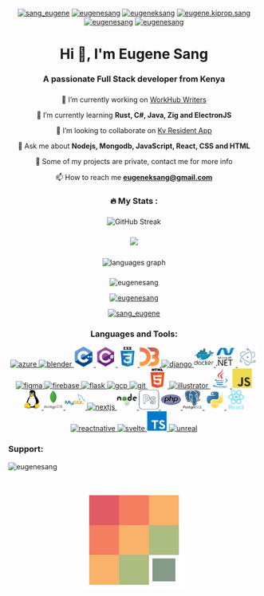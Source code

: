 ###

<p align="center">
<a href="https://twitter.com/sang_eugene" target="blank"><img align="center" src="https://raw.githubusercontent.com/rahuldkjain/github-profile-readme-generator/master/src/images/icons/Social/twitter.svg" alt="sang_eugene" height="30" width="40" /></a>
<a href="https://linkedin.com/in/eugenesang" target="blank"><img align="center" src="https://raw.githubusercontent.com/rahuldkjain/github-profile-readme-generator/master/src/images/icons/Social/linked-in-alt.svg" alt="eugenesang" height="30" width="40" /></a>
<a href="https://fb.com/eugeneksang" target="blank"><img align="center" src="https://raw.githubusercontent.com/rahuldkjain/github-profile-readme-generator/master/src/images/icons/Social/facebook.svg" alt="eugeneksang" height="30" width="40" /></a>
<a href="https://instagram.com/eugene.kiprop.sang" target="blank"><img align="center" src="https://raw.githubusercontent.com/rahuldkjain/github-profile-readme-generator/master/src/images/icons/Social/instagram.svg" alt="eugene.kiprop.sang" height="30" width="40" /></a>
<a href="https://www.youtube.com/@eugenesang" target="blank"><img align="center" src="https://raw.githubusercontent.com/rahuldkjain/github-profile-readme-generator/master/src/images/icons/Social/youtube.svg" alt="eugenesang" height="30" width="40" /></a>
<a href="https://discord.gg/Nu76yC3V" target="blank"><img align="center" src="https://raw.githubusercontent.com/rahuldkjain/github-profile-readme-generator/master/src/images/icons/Social/discord.svg" alt="eugenesang" height="30" width="40" /></a>
</p>

###

<h1 align="center">Hi 👋, I'm Eugene Sang</h1>
<h3 align="center">A passionate Full Stack developer from Kenya</h3>

###

<div align="center">

🔭 I’m currently working on [WorkHub Writers](https://workhubwriters.com)

 🌱 I’m currently learning **Rust, C#, Java, Zig and ElectronJS**

👯 I’m looking to collaborate on [Kv Resident App](https://github.com/kvresident)

💬 Ask me about **Nodejs, Mongodb, JavaScript, React, CSS and HTML**

🤝 Some of my projects are private, contact me for more info

📫 How to reach me **eugeneksang@gmail.com**
</div>

###

<h3 align="center">🔥   My Stats :</h3>

###

<div align="center">
  <img src="https://streak-stats.demolab.com?user=eugenesang&theme=onedark" alt="GitHub Streak" />
</div>

###

<div align="center">
 <img src="https://github-readme-stats.vercel.app/api?username=eugenesang&theme=dracula&show_icons=true" height="220" />
</div>

###

<div align="center">
  <img src="https://github-readme-stats.vercel.app/api/top-langs?username=eugenesang&show_icons=true&locale=en&layout=compact&theme=dracula"  alt="languages graph"  />
</div>

###

<p align="center"> <img src="https://komarev.com/ghpvc/?username=eugenesang&label=Profile%20views&color=0e75b6&style=flat" alt="eugenesang" /> </p>

<p align="center"> <a href="https://github.com/ryo-ma/github-profile-trophy" align="center"><img src="https://github-profile-trophy.vercel.app/?username=eugenesang" alt="eugenesang" /></a> </p>

<p align="center"> <a href="https://twitter.com/sang_eugene" target="blank"><img src="https://img.shields.io/twitter/follow/sang_eugene?logo=twitter&style=for-the-badge" alt="sang_eugene" /></a> </p>


<h3 align="center">Languages and Tools:</h3>
<p align="center"> <a href="https://azure.microsoft.com/en-in/" target="_blank" rel="noreferrer"> <img src="https://www.vectorlogo.zone/logos/microsoft_azure/microsoft_azure-icon.svg" alt="azure" width="40" height="40"/> </a> <a href="https://www.blender.org/" target="_blank" rel="noreferrer"> <img src="https://download.blender.org/branding/community/blender_community_badge_white.svg" alt="blender" width="40" height="40"/> </a> <a href="https://www.w3schools.com/cpp/" target="_blank" rel="noreferrer"> <img src="https://raw.githubusercontent.com/devicons/devicon/master/icons/cplusplus/cplusplus-original.svg" alt="cplusplus" width="40" height="40"/> </a> <a href="https://www.w3schools.com/cs/" target="_blank" rel="noreferrer"> <img src="https://raw.githubusercontent.com/devicons/devicon/master/icons/csharp/csharp-original.svg" alt="csharp" width="40" height="40"/> </a> <a href="https://www.w3schools.com/css/" target="_blank" rel="noreferrer"> <img src="https://raw.githubusercontent.com/devicons/devicon/master/icons/css3/css3-original-wordmark.svg" alt="css3" width="40" height="40"/> </a> <a href="https://d3js.org/" target="_blank" rel="noreferrer"> <img src="https://raw.githubusercontent.com/devicons/devicon/master/icons/d3js/d3js-original.svg" alt="d3js" width="40" height="40"/> </a> <a href="https://www.djangoproject.com/" target="_blank" rel="noreferrer"> <img src="https://cdn.worldvectorlogo.com/logos/django.svg" alt="django" width="40" height="40"/> </a> <a href="https://www.docker.com/" target="_blank" rel="noreferrer"> <img src="https://raw.githubusercontent.com/devicons/devicon/master/icons/docker/docker-original-wordmark.svg" alt="docker" width="40" height="40"/> </a> <a href="https://dotnet.microsoft.com/" target="_blank" rel="noreferrer"> <img src="https://raw.githubusercontent.com/devicons/devicon/master/icons/dot-net/dot-net-original-wordmark.svg" alt="dotnet" width="40" height="40"/> </a> <a href="https://www.electronjs.org" target="_blank" rel="noreferrer"> <img src="https://raw.githubusercontent.com/devicons/devicon/master/icons/electron/electron-original.svg" alt="electron" width="40" height="40"/> </a> <a href="https://www.figma.com/" target="_blank" rel="noreferrer"> <img src="https://www.vectorlogo.zone/logos/figma/figma-icon.svg" alt="figma" width="40" height="40"/> </a> <a href="https://firebase.google.com/" target="_blank" rel="noreferrer"> <img src="https://www.vectorlogo.zone/logos/firebase/firebase-icon.svg" alt="firebase" width="40" height="40"/> </a> <a href="https://flask.palletsprojects.com/" target="_blank" rel="noreferrer"> <img src="https://www.vectorlogo.zone/logos/pocoo_flask/pocoo_flask-icon.svg" alt="flask" width="40" height="40"/> </a> <a href="https://cloud.google.com" target="_blank" rel="noreferrer"> <img src="https://www.vectorlogo.zone/logos/google_cloud/google_cloud-icon.svg" alt="gcp" width="40" height="40"/> </a> <a href="https://git-scm.com/" target="_blank" rel="noreferrer"> <img src="https://www.vectorlogo.zone/logos/git-scm/git-scm-icon.svg" alt="git" width="40" height="40"/> </a> <a href="https://www.w3.org/html/" target="_blank" rel="noreferrer"> <img src="https://raw.githubusercontent.com/devicons/devicon/master/icons/html5/html5-original-wordmark.svg" alt="html5" width="40" height="40"/> </a> <a href="https://www.adobe.com/in/products/illustrator.html" target="_blank" rel="noreferrer"> <img src="https://www.vectorlogo.zone/logos/adobe_illustrator/adobe_illustrator-icon.svg" alt="illustrator" width="40" height="40"/> </a> <a href="https://www.java.com" target="_blank" rel="noreferrer"> <img src="https://raw.githubusercontent.com/devicons/devicon/master/icons/java/java-original.svg" alt="java" width="40" height="40"/> </a> <a href="https://developer.mozilla.org/en-US/docs/Web/JavaScript" target="_blank" rel="noreferrer"> <img src="https://raw.githubusercontent.com/devicons/devicon/master/icons/javascript/javascript-original.svg" alt="javascript" width="40" height="40"/> </a> <a href="https://www.linux.org/" target="_blank" rel="noreferrer"> <img src="https://raw.githubusercontent.com/devicons/devicon/master/icons/linux/linux-original.svg" alt="linux" width="40" height="40"/> </a> <a href="https://www.mongodb.com/" target="_blank" rel="noreferrer"> <img src="https://raw.githubusercontent.com/devicons/devicon/master/icons/mongodb/mongodb-original-wordmark.svg" alt="mongodb" width="40" height="40"/> </a> <a href="https://www.mysql.com/" target="_blank" rel="noreferrer"> <img src="https://raw.githubusercontent.com/devicons/devicon/master/icons/mysql/mysql-original-wordmark.svg" alt="mysql" width="40" height="40"/> </a> <a href="https://nextjs.org/" target="_blank" rel="noreferrer"> <img src="https://cdn.worldvectorlogo.com/logos/nextjs-2.svg" alt="nextjs" width="40" height="40"/> </a> <a href="https://nodejs.org" target="_blank" rel="noreferrer"> <img src="https://raw.githubusercontent.com/devicons/devicon/master/icons/nodejs/nodejs-original-wordmark.svg" alt="nodejs" width="40" height="40"/> </a> <a href="https://www.photoshop.com/en" target="_blank" rel="noreferrer"> <img src="https://raw.githubusercontent.com/devicons/devicon/master/icons/photoshop/photoshop-line.svg" alt="photoshop" width="40" height="40"/> </a> <a href="https://www.php.net" target="_blank" rel="noreferrer"> <img src="https://raw.githubusercontent.com/devicons/devicon/master/icons/php/php-original.svg" alt="php" width="40" height="40"/> </a> <a href="https://www.postgresql.org" target="_blank" rel="noreferrer"> <img src="https://raw.githubusercontent.com/devicons/devicon/master/icons/postgresql/postgresql-original-wordmark.svg" alt="postgresql" width="40" height="40"/> </a> <a href="https://www.python.org" target="_blank" rel="noreferrer"> <img src="https://raw.githubusercontent.com/devicons/devicon/master/icons/python/python-original.svg" alt="python" width="40" height="40"/> </a> <a href="https://reactjs.org/" target="_blank" rel="noreferrer"> <img src="https://raw.githubusercontent.com/devicons/devicon/master/icons/react/react-original-wordmark.svg" alt="react" width="40" height="40"/> </a> <a href="https://reactnative.dev/" target="_blank" rel="noreferrer"> <img src="https://reactnative.dev/img/header_logo.svg" alt="reactnative" width="40" height="40"/> </a> <a href="https://svelte.dev" target="_blank" rel="noreferrer"> <img src="https://upload.wikimedia.org/wikipedia/commons/1/1b/Svelte_Logo.svg" alt="svelte" width="40" height="40"/> </a> <a href="https://www.typescriptlang.org/" target="_blank" rel="noreferrer"> <img src="https://raw.githubusercontent.com/devicons/devicon/master/icons/typescript/typescript-original.svg" alt="typescript" width="40" height="40"/> </a> <a href="https://unrealengine.com/" target="_blank" rel="noreferrer"> <img src="https://raw.githubusercontent.com/kenangundogan/fontisto/036b7eca71aab1bef8e6a0518f7329f13ed62f6b/icons/svg/brand/unreal-engine.svg" alt="unreal" width="40" height="40"/> </a> </p>

<h3 align="left">Support:</h3>
<p><a href="https://www.buymeacoffee.com/eugenesang"> <img align="left" src="https://cdn.buymeacoffee.com/buttons/v2/default-yellow.png" height="50" width="210" alt="eugenesang" /></a></p><br><br>


###
<div>
  <svg xmlns="http://www.w3.org/2000/svg" xmlns:xlink="http://www.w3.org/1999/xlink" style="margin:auto;background:#fff;display:block;" width="200px" height="200px" viewBox="0 0 100 100" preserveAspectRatio="xMidYMid">
<g transform="translate(20 20)">
  <rect x="-15" y="-15" width="30" height="30" fill="#e15b64">
    <animateTransform attributeName="transform" type="scale" repeatCount="indefinite" calcMode="spline" dur="1s" values="1;1;0.2;1;1" keyTimes="0;0.2;0.5;0.8;1" keySplines="0.5 0.5 0.5 0.5;0 0.1 0.9 1;0.1 0 1 0.9;0.5 0.5 0.5 0.5" begin="-0.4s"/>
  </rect></g>
<g transform="translate(50 20)">
  <rect x="-15" y="-15" width="30" height="30" fill="#f47e60">
    <animateTransform attributeName="transform" type="scale" repeatCount="indefinite" calcMode="spline" dur="1s" values="1;1;0.2;1;1" keyTimes="0;0.2;0.5;0.8;1" keySplines="0.5 0.5 0.5 0.5;0 0.1 0.9 1;0.1 0 1 0.9;0.5 0.5 0.5 0.5" begin="-0.3s"/>
  </rect></g>
<g transform="translate(80 20)">
  <rect x="-15" y="-15" width="30" height="30" fill="#f8b26a">
    <animateTransform attributeName="transform" type="scale" repeatCount="indefinite" calcMode="spline" dur="1s" values="1;1;0.2;1;1" keyTimes="0;0.2;0.5;0.8;1" keySplines="0.5 0.5 0.5 0.5;0 0.1 0.9 1;0.1 0 1 0.9;0.5 0.5 0.5 0.5" begin="-0.2s"/>
  </rect></g>
<g transform="translate(20 50)">
  <rect x="-15" y="-15" width="30" height="30" fill="#f47e60">
    <animateTransform attributeName="transform" type="scale" repeatCount="indefinite" calcMode="spline" dur="1s" values="1;1;0.2;1;1" keyTimes="0;0.2;0.5;0.8;1" keySplines="0.5 0.5 0.5 0.5;0 0.1 0.9 1;0.1 0 1 0.9;0.5 0.5 0.5 0.5" begin="-0.3s"/>
  </rect></g>
<g transform="translate(50 50)">
  <rect x="-15" y="-15" width="30" height="30" fill="#f8b26a">
    <animateTransform attributeName="transform" type="scale" repeatCount="indefinite" calcMode="spline" dur="1s" values="1;1;0.2;1;1" keyTimes="0;0.2;0.5;0.8;1" keySplines="0.5 0.5 0.5 0.5;0 0.1 0.9 1;0.1 0 1 0.9;0.5 0.5 0.5 0.5" begin="-0.2s"/>
  </rect></g>
<g transform="translate(80 50)">
  <rect x="-15" y="-15" width="30" height="30" fill="#abbd81">
    <animateTransform attributeName="transform" type="scale" repeatCount="indefinite" calcMode="spline" dur="1s" values="1;1;0.2;1;1" keyTimes="0;0.2;0.5;0.8;1" keySplines="0.5 0.5 0.5 0.5;0 0.1 0.9 1;0.1 0 1 0.9;0.5 0.5 0.5 0.5" begin="-0.1s"/>
  </rect></g>
<g transform="translate(20 80)">
  <rect x="-15" y="-15" width="30" height="30" fill="#f8b26a">
    <animateTransform attributeName="transform" type="scale" repeatCount="indefinite" calcMode="spline" dur="1s" values="1;1;0.2;1;1" keyTimes="0;0.2;0.5;0.8;1" keySplines="0.5 0.5 0.5 0.5;0 0.1 0.9 1;0.1 0 1 0.9;0.5 0.5 0.5 0.5" begin="-0.2s"/>
  </rect></g>
<g transform="translate(50 80)">
  <rect x="-15" y="-15" width="30" height="30" fill="#abbd81">
    <animateTransform attributeName="transform" type="scale" repeatCount="indefinite" calcMode="spline" dur="1s" values="1;1;0.2;1;1" keyTimes="0;0.2;0.5;0.8;1" keySplines="0.5 0.5 0.5 0.5;0 0.1 0.9 1;0.1 0 1 0.9;0.5 0.5 0.5 0.5" begin="-0.1s"/>
  </rect></g>
<g transform="translate(80 80)">
  <rect x="-15" y="-15" width="30" height="30" fill="#849b87">
    <animateTransform attributeName="transform" type="scale" repeatCount="indefinite" calcMode="spline" dur="1s" values="1;1;0.2;1;1" keyTimes="0;0.2;0.5;0.8;1" keySplines="0.5 0.5 0.5 0.5;0 0.1 0.9 1;0.1 0 1 0.9;0.5 0.5 0.5 0.5" begin="0s"/>
  </rect></g>

</svg>
<div>
